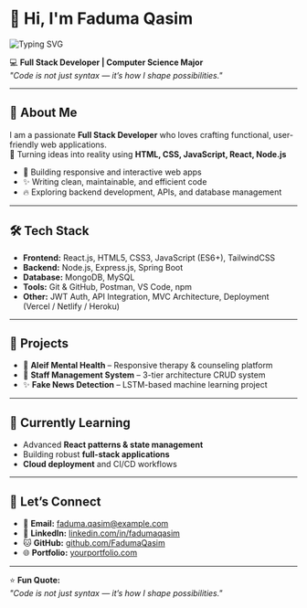 # 👋 Hi, I'm Faduma Qasim
![Typing SVG](https://readme-typing-svg.herokuapp.com?font=Fira+Code&size=24&duration=4000&pause=1000&color=00ffcc&width=500&lines=Hi+I'm+Faduma+Qasim;Full+Stack+Developer;Passionate+About+Building+Web+Apps)

💻 **Full Stack Developer | Computer Science Major**  
*"Code is not just syntax — it’s how I shape possibilities."*

---

## 🚀 About Me
I am a passionate **Full Stack Developer** who loves crafting functional, user-friendly web applications.  
🌟 Turning ideas into reality using **HTML, CSS, JavaScript, React, Node.js**  

- 🚀 Building responsive and interactive web apps  
- ✨ Writing clean, maintainable, and efficient code  
- 🔥 Exploring backend development, APIs, and database management  

---

## 🛠️ Tech Stack
- **Frontend:** React.js, HTML5, CSS3, JavaScript (ES6+), TailwindCSS  
- **Backend:** Node.js, Express.js, Spring Boot  
- **Database:** MongoDB, MySQL  
- **Tools:** Git & GitHub, Postman, VS Code, npm  
- **Other:** JWT Auth, API Integration, MVC Architecture, Deployment (Vercel / Netlify / Heroku)  

---

## 📂 Projects
- 🌟 **Aleif Mental Health** – Responsive therapy & counseling platform  
- 🚀 **Staff Management System** – 3-tier architecture CRUD system  
- ✨ **Fake News Detection** – LSTM-based machine learning project  

---

## 🌱 Currently Learning
- Advanced **React patterns & state management**  
- Building robust **full-stack applications**  
- **Cloud deployment** and CI/CD workflows  

---

## 🤝 Let’s Connect
- 📧 **Email:** faduma.qasim@example.com  
- 🔗 **LinkedIn:** [linkedin.com/in/fadumaqasim](https://linkedin.com/in/fadumaqasim)  
- 🐱 **GitHub:** [github.com/FadumaQasim](https://github.com/FadumaQasim)  
- 🌐 **Portfolio:** [yourportfolio.com](https://yourportfolio.com)  

---

⭐ **Fun Quote:**  
*"Code is not just syntax — it’s how I shape possibilities."*
